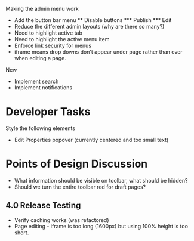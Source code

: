 Making the admin menu work

* Add the button bar menu
** Disable buttons
*** Publish
*** Edit
* Reduce the different admin layouts (why are there so many?)
* Need to highlight active tab
* Need to highlight the active menu item
* Enforce link security for menus
* iframe means drop downs don't appear under page rather than over when editing a page.

New

* Implement search
* Implement notifications

# Developer Tasks

Style the following elements

* Edit Properties popover (currently centered and too small text)


# Points of Design Discussion

* What information should be visible on toolbar, what should be hidden?
* Should we turn the entire toolbar red for draft pages?



## 4.0 Release Testing

* Verify caching works (was refactored)
* Page editing - iframe is too long (1600px) but using 100% height is too short.
